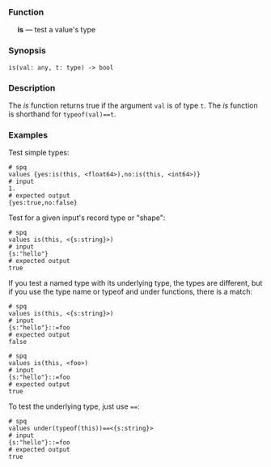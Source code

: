 ### Function

&emsp; **is** &mdash; test a value's type

### Synopsis
```
is(val: any, t: type) -> bool
```

### Description

The _is_ function returns true if the argument `val` is of type `t`. 
The _is_ function is shorthand for `typeof(val)==t`.

### Examples

Test simple types:
```mdtest-spq
# spq
values {yes:is(this, <float64>),no:is(this, <int64>)}
# input
1.
# expected output
{yes:true,no:false}
```

Test for a given input's record type or "shape":
```mdtest-spq
# spq
values is(this, <{s:string}>)
# input
{s:"hello"}
# expected output
true
```

If you test a named type with its underlying type, the types are different,
but if you use the type name or typeof and under functions, there is a match:
```mdtest-spq
# spq
values is(this, <{s:string}>)
# input
{s:"hello"}::=foo
# expected output
false
```

```mdtest-spq
# spq
values is(this, <foo>)
# input
{s:"hello"}::=foo
# expected output
true
```

To test the underlying type, just use `==`:
```mdtest-spq
# spq
values under(typeof(this))==<{s:string}>
# input
{s:"hello"}::=foo
# expected output
true
```
